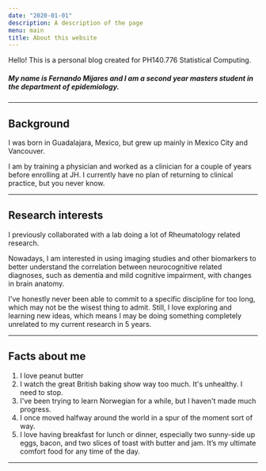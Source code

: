 ```yaml
---
date: "2020-01-01"
description: A description of the page
menu: main
title: About this website
---
```


Hello! This is a personal blog created for PH140.776 Statistical Computing.

##### My name is Fernando Mijares and I am a second year masters student in the department of epidemiology. 

---

## Background

I was born in Guadalajara, Mexico, but grew up mainly in Mexico City and Vancouver. 

I am by training a physician and worked as a clinician for a couple of years before enrolling at JH. I currently have no plan of returning to clinical practice, but you never know.

---

## Research interests

I previously collaborated with a lab doing a lot of Rheumatology related research. 

Nowadays, I am interested in using imaging studies and other biomarkers to better understand the correlation between neurocognitive related diagnoses, such as dementia and mild cognitive impairment, with changes in brain anatomy.

I've honestly never been able to commit to a specific discipline for too long, which may not be the wisest thing to admit. Still, I love exploring and learning new ideas, which means I may be doing something completely unrelated to my current research in 5 years. 

---

## Facts about me

1. I love peanut butter
2. I watch the great British baking show way too much. It's unhealthy. I need to stop. 
3. I've been trying to learn Norwegian for a while, but I haven't made much progress. 
4. I once moved halfway around the world in a spur of the moment sort of way.  
5. I love having breakfast for lunch or dinner, especially two sunny-side up eggs, bacon, and two slices of toast with butter and jam. It’s my ultimate comfort food for any time of the day.

---